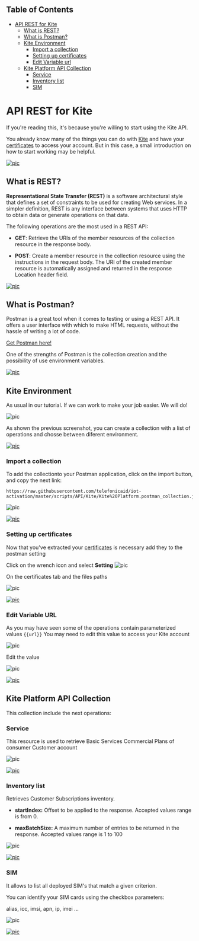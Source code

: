 ## Table of Contents
- [API REST for Kite](#api-rest-for-kite)
  * [What is REST?](#what-is-rest)
  * [What is Postman?](#what-is-postman)
  * [Kite Environment](#kite-environment)
    + [Import a collection](#import-a-collection)
    + [Setting up certificates](#setting-up-certificates)
    + [Edit Variable url](#edit-variable-url)
  * [Kite Platform API Collection](#kite-platform-api-collection)
    + [Service](#service)
    + [Inventory list](#inventory-list)
    + [SIM](#sim)



# API REST for Kite

If you're reading this, it's because you're willing to start using the Kite API.

You already know many of the things you can do with [Kite](Kite_Platform.md) and have your [certificates](Kite_Platform.md#extract-your-credentials-files) to access your account.
But in this case, a small introduction on how to start working may be helpful.

[![pic](pictures/utils/arrow_up.png)](#table-of-contents)


## What is REST?

**Representational State Transfer (REST)** is a software architectural style that defines a set of constraints 
to be used for creating Web services.
In a simpler definition, REST is any interface between systems that uses HTTP to obtain data 
or generate operations on that data. 

The following operations are the most used in a REST API:

- **GET**: Retrieve the URIs of the member resources of the collection resource in the response body.

- **POST**: Create a member resource in the collection resource using the instructions in the request body. 
The URI of the created member resource is automatically assigned and returned in the response Location header field.

[![pic](pictures/utils/arrow_up.png)](#table-of-contents)


## What is Postman?

Postman is a great tool when it comes to testing or using a REST API.
It offers a user interface with which to make HTML requests, without the hassle of writing a lot of code. 

[Get Postman here!](https://www.getpostman.com/downloads/)

One of the strengths of Postman is the collection creation and the possibility of use environment variables.

[![pic](pictures/utils/arrow_up.png)](#table-of-contents)


## Kite Environment

As usual in our tutorial.
If we can work to make your job easier. 
We will do!

![pic](pictures/Postman/Postman_Kite_intro.png)

As shown the previous screenshot, you can create a collection with a list of operations and chosse between diferent environment.

[![pic](pictures/utils/arrow_up.png)](#table-of-contents)


### Import a collection

To add the collectionto your Postman application, click on the import button, 
and copy the next link:

```
https://raw.githubusercontent.com/telefonicaid/iot-activation/master/scripts/API/Kite/Kite%20Platform.postman_collection.json
```

![pic](pictures/Postman/Postman_Kite_collection_import.png)

[![pic](pictures/utils/arrow_up.png)](#table-of-contents)


### Setting up certificates

Now that you've extracted your [certificates](Kite_Platform.md#extract-your-credentials-files) 
is necessary add they to the postman setting

Click on the wrench icon and select **Setting**
![pic](pictures/Postman/Postman_Kite_Setting.png)

On the certificates tab and the files paths

![pic](pictures/Postman/Postman_Kite_Setting_certificates.png)

[![pic](pictures/utils/arrow_up.png)](#table-of-contents)


### Edit Variable URL

As you may have seen some of the operations contain parameterized values `{{url}}`
You may need to edit this value to access your Kite account

![pic](pictures/Postman/Postman_Kite_Collection_edit.png)

Edit the value

![pic](pictures/Postman/Postman_Kite_Collection_edit_variable_url.png)

[![pic](pictures/utils/arrow_up.png)](#table-of-contents)


## Kite Platform API Collection

This collection include the next operations:

### Service 

This resource is used to retrieve Basic Services Commercial Plans of consumer
Customer account

![pic](pictures/Postman/Postman_Kite_collection_servicePack.png)

[![pic](pictures/utils/arrow_up.png)](#table-of-contents)


### Inventory list

Retrieves Customer Subscriptions inventory.

- **startIndex:** Offset to be applied to the response.
Accepted values range is from 0.

- **maxBatchSize:** A maximum number of entries to be returned in the response. 
Accepted values range is 1 to 100

![pic](pictures/Postman/Postman_Kite_collection_Inventorylist.png)

[![pic](pictures/utils/arrow_up.png)](#table-of-contents)


### SIM

It allows to list all deployed SIM's that match a given criterion.

You can identify your SIM cards using the checkbox parameters:

alias, icc, imsi, apn, ip, imei ...

![pic](pictures/Postman/Postman_Kite_collection_SIM.png)

[![pic](pictures/utils/arrow_up.png)](#table-of-contents)

